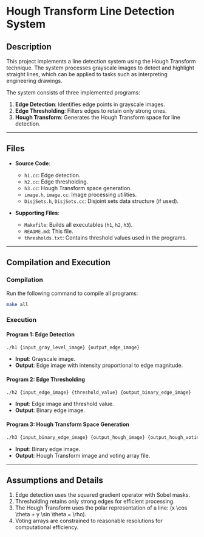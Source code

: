 # **Hough Transform Line Detection System**

## **Description**
This project implements a line detection system using the Hough Transform technique. The system processes grayscale images to detect and highlight straight lines, which can be applied to tasks such as interpreting engineering drawings.

The system consists of three implemented programs:
1. **Edge Detection**: Identifies edge points in grayscale images.
2. **Edge Thresholding**: Filters edges to retain only strong ones.
3. **Hough Transform**: Generates the Hough Transform space for line detection.

---

## **Files**
- **Source Code**:
  - `h1.cc`: Edge detection.
  - `h2.cc`: Edge thresholding.
  - `h3.cc`: Hough Transform space generation.
  - `image.h`, `image.cc`: Image processing utilities.
  - `DisjSets.h`, `DisjSets.cc`: Disjoint sets data structure (if used).

- **Supporting Files**:
  - `Makefile`: Builds all executables (`h1`, `h2`, `h3`).
  - `README.md`: This file.
  - `thresholds.txt`: Contains threshold values used in the programs.

---

## **Compilation and Execution**

### **Compilation**
Run the following command to compile all programs:
```bash
make all
```

### **Execution**
#### **Program 1: Edge Detection**
```bash
./h1 {input_gray_level_image} {output_edge_image}
```
- **Input**: Grayscale image.
- **Output**: Edge image with intensity proportional to edge magnitude.

#### **Program 2: Edge Thresholding**
```bash
./h2 {input_edge_image} {threshold_value} {output_binary_edge_image}
```
- **Input**: Edge image and threshold value.
- **Output**: Binary edge image.

#### **Program 3: Hough Transform Space Generation**
```bash
./h3 {input_binary_edge_image} {output_hough_image} {output_hough_voting_array}
```
- **Input**: Binary edge image.
- **Output**: Hough Transform image and voting array file.

---

## **Assumptions and Details**
1. Edge detection uses the squared gradient operator with Sobel masks.
2. Thresholding retains only strong edges for efficient processing.
3. The Hough Transform uses the polar representation of a line: \(x \cos \theta + y \sin \theta = \rho\).
4. Voting arrays are constrained to reasonable resolutions for computational efficiency.

